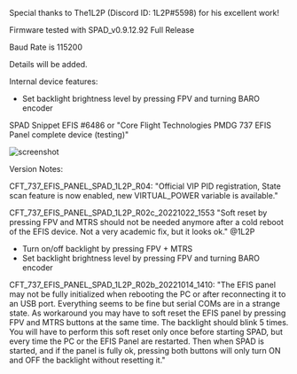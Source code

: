 Special thanks to The1L2P (Discord ID: 1L2P#5598) for his excellent work!

Firmware tested with SPAD_v0.9.12.92 Full Release

Baud Rate is 115200

Details will be added.

Internal device features:
- Set backlight brightness level by pressing  FPV and turning BARO encoder


SPAD Snippet EFIS #6486 or "Core Flight Technologies PMDG 737 EFIS Panel complete device (testing)"


![screenshot](https://user-images.githubusercontent.com/53659578/193854791-ab4db9c9-fb3a-49d3-8993-2548e0928471.png)

Version Notes:

CFT_737_EFIS_PANEL_SPAD_1L2P_R04:
"Official VIP PID registration, State scan feature is now enabled, new VIRTUAL_POWER variable is available."

CFT_737_EFIS_PANEL_SPAD_1L2P_R02c_20221022_1553
"Soft reset by pressing FPV and MTRS should not be needed anymore after a cold reboot of the EFIS device. Not a very academic fix, but it looks ok." @1L2P
- Turn on/off backlight by pressing FPV + MTRS 
- Set backlight brightness level by pressing  FPV and turning BARO encoder

CFT_737_EFIS_PANEL_SPAD_1L2P_R02b_20221014_1410:
"The EFIS panel may not be fully initialized when rebooting the PC or after reconnecting it to an USB port. Everything seems to be fine but serial COMs are in a strange state.
As workaround you may have to soft reset the EFIS panel by pressing FPV and MTRS buttons at the same time. The backlight should blink 5 times.
You will have to perform this soft reset only once before starting SPAD, but every time the PC or the EFIS Panel are restarted.
Then when SPAD is started, and if the panel is fully ok, pressing both buttons will only turn ON and OFF the backlight without resetting it."
